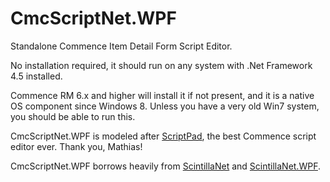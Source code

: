 # CmcScriptNet.WPF
Standalone Commence Item Detail Form Script Editor.

No installation required, it should run on any system with .Net Framework 4.5 installed.

Commence RM 6.x and higher will install it if not present, and it is a native OS component since Windows 8. Unless you have a very old Win7 system, you should be able to run this.

CmcScriptNet.WPF is modeled after <a href="http://users.telenet.be/thiam/scriptpad.htm">ScriptPad</a>, the best Commence script editor ever. Thank you, Mathias!

CmcScriptNet.WPF borrows heavily from <a href="https://github.com/jacobslusser/ScintillaNET">ScintillaNet</a> and <a href="https://github.com/Stumpii/ScintillaNET.WPF">ScintillaNet.WPF</a>.

